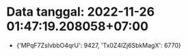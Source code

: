 # Data tanggal: 2022-11-26 01:47:19.208058+07:00

* {'MPqF7ZslvbbO4qrU': 9427, 'Tx0Z4IZj6SbkMagX': 6770}
